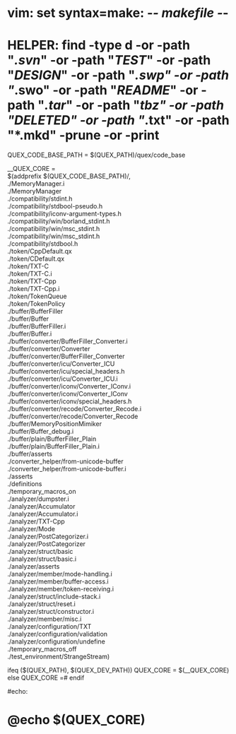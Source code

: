 # vim: set syntax=make: -*- makefile -*-
# HELPER: find -type d -or -path "*.svn*" -or -path "*TEST*" -or -path "*DESIGN*" -or -path "*.swp" -or -path "*.swo" -or -path "*README*" -or -path "*.tar*" -or -path "*tbz" -or -path "*DELETED*" -or -path "*.txt" -or -path "*.mkd" -prune -or -print
QUEX_CODE_BASE_PATH = $(QUEX_PATH)/quex/code_base

__QUEX_CORE = \
    $(addprefix $(QUEX_CODE_BASE_PATH)/, \
    ./MemoryManager.i \
    ./MemoryManager \
    ./compatibility/stdint.h \
    ./compatibility/stdbool-pseudo.h \
    ./compatibility/iconv-argument-types.h \
    ./compatibility/win/borland_stdint.h \
    ./compatibility/win/msc_stdint.h \
    ./compatibility/win/msc_stdint.h \
    ./compatibility/stdbool.h \
    ./token/CppDefault.qx \
    ./token/CDefault.qx \
    ./token/TXT-C \
    ./token/TXT-C.i \
    ./token/TXT-Cpp \
    ./token/TXT-Cpp.i \
    ./token/TokenQueue \
    ./token/TokenPolicy \
    ./buffer/BufferFiller \
    ./buffer/Buffer \
    ./buffer/BufferFiller.i \
    ./buffer/Buffer.i \
    ./buffer/converter/BufferFiller_Converter.i \
    ./buffer/converter/Converter \
    ./buffer/converter/BufferFiller_Converter \
    ./buffer/converter/icu/Converter_ICU \
    ./buffer/converter/icu/special_headers.h \
    ./buffer/converter/icu/Converter_ICU.i \
    ./buffer/converter/iconv/Converter_IConv.i \
    ./buffer/converter/iconv/Converter_IConv \
    ./buffer/converter/iconv/special_headers.h \
    ./buffer/converter/recode/Converter_Recode.i \
    ./buffer/converter/recode/Converter_Recode \
    ./buffer/MemoryPositionMimiker \
    ./buffer/Buffer_debug.i \
    ./buffer/plain/BufferFiller_Plain \
    ./buffer/plain/BufferFiller_Plain.i \
    ./buffer/asserts \
    ./converter_helper/from-unicode-buffer \
    ./converter_helper/from-unicode-buffer.i \
    ./asserts \
    ./definitions \
    ./temporary_macros_on \
    ./analyzer/dumpster.i \
    ./analyzer/Accumulator \
    ./analyzer/Accumulator.i \
    ./analyzer/TXT-Cpp \
    ./analyzer/Mode \
    ./analyzer/PostCategorizer.i \
    ./analyzer/PostCategorizer \
    ./analyzer/struct/basic \
    ./analyzer/struct/basic.i \
    ./analyzer/asserts \
    ./analyzer/member/mode-handling.i \
    ./analyzer/member/buffer-access.i \
    ./analyzer/member/token-receiving.i \
    ./analyzer/struct/include-stack.i \
    ./analyzer/struct/reset.i \
    ./analyzer/struct/constructor.i \
    ./analyzer/member/misc.i \
    ./analyzer/configuration/TXT \
    ./analyzer/configuration/validation \
    ./analyzer/configuration/undefine \
    ./temporary_macros_off \
    ./test_environment/StrangeStream)

ifeq ($(QUEX_PATH), $(QUEX_DEV_PATH))
    QUEX_CORE = $(__QUEX_CORE)
else
    QUEX_CORE =#
endif

#echo:
#	@echo $(QUEX_CORE)

